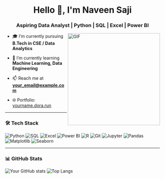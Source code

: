 <h1 align="center">Hello 👋, I'm Naveen Saji</h1>
<h3 align="center">Aspiring Data Analyst | Python | SQL | Excel | Power BI</h3>

<img align="right" alt="GIF" src="https://your-image-link.com" width="300"/>

- 🎓 I’m currently pursuing **B.Tech in CSE / Data Analytics**

- 🌱 I’m currently learning **Machine Learning, Data Engineering**

- 📫 Reach me at **your_email@example.com**

- 🌐 Portfolio: [yourname.dora.run](https://yourname.dora.run)

---

### 🛠️ Tech Stack
![Python](https://img.shields.io/badge/-Python-333333?style=flat&logo=python)
![SQL](https://img.shields.io/badge/-SQL-333333?style=flat&logo=mysql)
![Excel](https://img.shields.io/badge/-Excel-333333?style=flat&logo=microsoft-excel)
![Power BI](https://img.shields.io/badge/-Power%20BI-333333?style=flat&logo=powerbi)
![R](https://img.shields.io/badge/-R-333333?style=flat&logo=r)
![Git](https://img.shields.io/badge/-Git-333333?style=flat&logo=git)
![Jupyter](https://img.shields.io/badge/-Jupyter-333333?style=flat&logo=jupyter)
![Pandas](https://img.shields.io/badge/-Pandas-333333?style=flat&logo=pandas)
![Matplotlib](https://img.shields.io/badge/-Matplotlib-333333?style=flat&logo=matplotlib)
![Seaborn](https://img.shields.io/badge/-Seaborn-333333?style=flat&logo=seaborn)

---

### 📊 GitHub Stats
![Your GitHub stats](https://github-readme-stats.vercel.app/api?username=yourusername&show_icons=true&theme=radical)
![Top Langs](https://github-readme-stats.vercel.app/api/top-langs/?username=yourusername&layout=compact&theme=radical)
